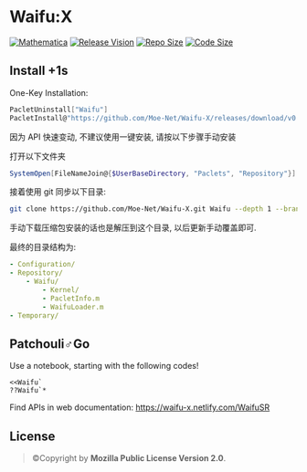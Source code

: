 # Waifu:X

[![Mathematica](https://img.shields.io/badge/Mathematica-%3E%3D11.3.5-brightgreen.svg)](https://www.wolfram.com/mathematica/)
[![Release Vision](https://img.shields.io/badge/release-v0.2.x-ff69b4.svg)](https://github.com/Moe-Net/Waifu-X/releases)
[![Repo Size](https://img.shields.io/github/repo-size/Moe-Net/Waifu-X.svg)](https://github.com/Moe-Net/Waifu-X.git)
[![Code Size](https://img.shields.io/github/languages/code-size/Moe-Net/Waifu-X.svg)](https://github.com/Moe-Net/Waifu-X.git)

## Install +1s

One-Key Installation:

```Mathematica
PacletUninstall["Waifu"]
PacletInstall@"https://github.com/Moe-Net/Waifu-X/releases/download/v0.2.x/Waifu-0.2.x.paclet"
```

因为 API 快速变动, 不建议使用一键安装, 请按以下步骤手动安装

打开以下文件夹
```Mathematica
SystemOpen[FileNameJoin@{$UserBaseDirectory, "Paclets", "Repository"}]
```

接着使用 git 同步以下目录:
```bash
git clone https://github.com/Moe-Net/Waifu-X.git Waifu --depth 1 --branch master
```

手动下载压缩包安装的话也是解压到这个目录, 以后更新手动覆盖即可.

最终的目录结构为:

```yaml
- Configuration/
- Repository/
    - Waifu/
        - Kernel/
        - PacletInfo.m
        - WaifuLoader.m
- Temporary/
```

## Patchouli♂Go

Use a notebook, starting with the following codes!

```
<<Waifu`
??Waifu`*
```

Find APIs in web documentation: https://waifu-x.netlify.com/WaifuSR

## License

> ©Copyright by **Mozilla Public License Version 2.0**.
